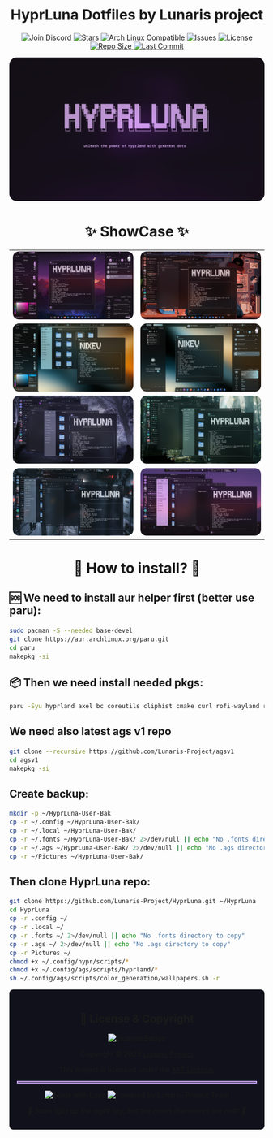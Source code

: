 <div align="center">
    <h1>HyprLuna Dotfiles by Lunaris project</h1>
      <div>
        <a href="https://discord.gg/qnAHD9keWr">
          <img src="https://img.shields.io/badge/Join%20Discord-5865F2?style=for-the-badge&logo=discord&logoColor=white" alt="Join Discord">
        </a>
        <a href="https://github.com/Lunaris-Project/HyprLuna/stargazers">
          <img src="https://img.shields.io/github/stars/Lunaris-Project/HyprLuna?color=CBA6F7&labelColor=1E1E2E&style=for-the-badge&logo=starship&logoColor=CBA6F7" alt="Stars">
        </a>
        <a href="https://archlinux.org/">
          <img src="https://img.shields.io/badge/Arch_Linux-Compatible-89DCEB?style=for-the-badge&logo=arch-linux&logoColor=white&labelColor=1E1E2E" alt="Arch Linux Compatible">
        </a>
        <a href="https://github.com/Lunaris-Project/HyprLuna/issues">
          <img src="https://img.shields.io/github/issues/Lunaris-Project/HyprLuna?style=for-the-badge&logo=gitbook&color=94E2D5&labelColor=1E1E2E" alt="Issues">
        </a>
        <a href="https://github.com/Lunaris-Project/HyprLuna/blob/main/LICENSE">
          <img src="https://img.shields.io/github/license/Lunaris-Project/HyprLuna?style=for-the-badge&logo=gnu&color=FAB387&labelColor=1E1E2E" alt="License">
        </a>
        <a href="https://github.com/Lunaris-Project/HyprLuna">
          <img src="https://img.shields.io/github/repo-size/Lunaris-Project/HyprLuna?style=for-the-badge&logo=github&color=F9E2AF&labelColor=1E1E2E&label=Size" alt="Repo Size">
        </a>
        <a href="https://github.com/Lunaris-Project/HyprLuna/commits/main">
          <img src="https://img.shields.io/github/last-commit/Lunaris-Project/HyprLuna?style=for-the-badge&logo=git&color=F38BA8&labelColor=1E1E2E" alt="Last Commit">
        </a>
      </div>
<p align="center">
 <img src="previews/logo.png" alt="Logo image" style="border-radius: 15px;">
</p>

<h1>✨ ShowCase ✨</h1>

<table>
  <tr>
    <td width="50%" align="center"><img src="previews/notch2.png" alt="HyprLuna Desktop with Notch" style="border-radius: 12px; width: 100%; height: auto;"></td>
    <td width="50%" align="center"><img src="previews/1.png" alt="HyprLuna Main Desktop" style="border-radius: 12px; width: 100%; height: auto;"></td>
  </tr>
  <!-- <tr>
    <td align="center"><b>Notch Style Interface</b></td>
    <td align="center"><b>Main Desktop</b></td>
  </tr> -->
  <tr>
    <td width="50%" align="center"><img src="previews/2.png" alt="Application Layout" style="border-radius: 12px; width: 100%; height: auto;"></td>
    <td width="50%" align="center"><img src="previews/3.png" alt="Terminal Workflow" style="border-radius: 12px; width: 100%; height: auto;"></td>
  </tr>
  <!-- <tr>
    <td align="center"><b>Application Layout</b></td>
    <td align="center"><b>Terminal Workflow</b></td>
  </tr> -->
  <tr>
    <td width="50%" align="center"><img src="previews/4.png" alt="Sidebar Widgets" style="border-radius: 12px; width: 100%; height: auto;"></td>
    <td width="50%" align="center"><img src="previews/5.png" alt="Notification Center" style="border-radius: 12px; width: 100%; height: auto;"></td>
  </tr>
  <!-- <tr>
    <td align="center"><b>Sidebar Widgets</b></td>
    <td align="center"><b>Notification Center</b></td>
  </tr> -->
  <tr>
    <td width="50%" align="center"><img src="previews/6.png" alt="Quick Settings" style="border-radius: 12px; width: 100%; height: auto;"></td>
    <td width="50%" align="center"><img src="previews/7.png" alt="Application Launcher" style="border-radius: 12px; width: 100%; height: auto;"></td>
  </tr>
  <!-- <tr>
    <td align="center"><b>Quick Settings</b></td>
    <td align="center"><b>Application Launcher</b></td>
  </tr> -->
</table>

<h1>👻 How to install? 👻</h1>
</div>

## 🆘 We need to install aur helper first (better use paru):

```bash
sudo pacman -S --needed base-devel
git clone https://aur.archlinux.org/paru.git
cd paru
makepkg -si
```

## 📦 Then we need install needed pkgs:

```bash
paru -Syu hyprland axel bc coreutils cliphist cmake curl rofi-wayland rsync wget ripgrep jq npm meson typescript gjs xdg-user-dirs brightnessctl ddcutil pavucontrol wireplumber libdbusmenu-gtk3 playerctl swww git gobject-introspection glib2-devel gvfs glib2 glibc gtk3 gtk-layer-shell libpulse pam gnome-bluetooth-3.0 gammastep libsoup3 libnotify networkmanager power-profiles-daemon upower adw-gtk-theme-git qt5ct qt5-wayland fontconfig ttf-readex-pro ttf-jetbrains-mono-nerd ttf-material-symbols-variable-git ttf-space-mono-nerd ttf-rubik-vf ttf-gabarito-git fish foot starship polkit-gnome gnome-keyring gnome-control-center blueberry webp-pixbuf-loader gtksourceview3 yad ydotool xdg-user-dirs-gtk tinyxml2 gtkmm3 gtksourceviewmm cairomm xdg-desktop-portal xdg-desktop-portal-gtk xdg-desktop-portal-hyprland gradience python-libsass python-pywalfox matugen-bin python-build python-pillow python-pywal python-setuptools-scm python-wheel swappy wf-recorder grim tesseract tesseract-data-eng slurp dart-sass python-pywayland python-psutil hypridle hyprutils hyprlock wlogout wl-clipboard hyprpicker ghostty ttf-noto-sans-cjk-vf
```

## We need also latest ags v1 repo

```bash
git clone --recursive https://github.com/Lunaris-Project/agsv1
cd agsv1
makepkg -si
```

## Create backup:

```bash
mkdir -p ~/HyprLuna-User-Bak
cp -r ~/.config ~/HyprLuna-User-Bak/
cp -r ~/.local ~/HyprLuna-User-Bak/
cp -r ~/.fonts ~/HyprLuna-User-Bak/ 2>/dev/null || echo "No .fonts directory to backup"
cp -r ~/.ags ~/HyprLuna-User-Bak/ 2>/dev/null || echo "No .ags directory to backup"
cp -r ~/Pictures ~/HyprLuna-User-Bak/
```

## Then clone HyprLuna repo:

```bash
git clone https://github.com/Lunaris-Project/HyprLuna.git ~/HyprLuna
cd HyprLuna
cp -r .config ~/
cp -r .local ~/
cp -r .fonts ~/ 2>/dev/null || echo "No .fonts directory to copy"
cp -r .ags ~/ 2>/dev/null || echo "No .ags directory to copy"
cp -r Pictures ~/
chmod +x ~/.config/hypr/scripts/*
chmod +x ~/.config/ags/scripts/hyprland/*
sh ~/.config/ags/scripts/color_generation/wallpapers.sh -r
```

<div align="center" style="background-color: #11111b; border-radius: 8px; padding: 15px;">

## 📝 License & Copyright
<img src="https://img.shields.io/github/license/Lunaris-Project/HyprLuna?style=for-the-badge&logo=gnu&color=FAB387&labelColor=1E1E2E" alt="License Badge"/>
<p>Copyright © 2025 <a href="https://github.com/Lunaris-Project">Lunaris Project</a></p>
<p>This project is licensed under the <a href="https://github.com/Lunaris-Project/HyprLuna/blob/main/LICENSE">MIT License</a>.</p>
<hr style="border: 2px solid #CBA6F7;">
<p>
<img src="https://img.shields.io/badge/Made%20with-%E2%9D%A4%EF%B8%8F-F38BA8?style=for-the-badge&labelColor=1E1E2E" alt="Made with Love"/>
<img src="https://img.shields.io/badge/Powered%20by-Lunaris--Team-89DCEB?style=for-the-badge&labelColor=1E1E2E" alt="Powered by Lunaris-Project Team"/>
</p>
<p><i>🌙 Stars light up the night sky, but the moon illuminates the path 🌙</i></p>
</div>